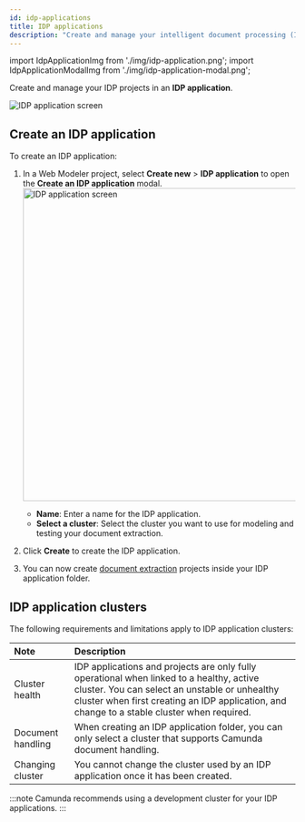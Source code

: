 ```yaml
---
id: idp-applications
title: IDP applications
description: "Create and manage your intelligent document processing (IDP) projects in an IDP application folder."
---
```


import IdpApplicationImg from './img/idp-application.png';
import IdpApplicationModalImg from './img/idp-application-modal.png';

Create and manage your IDP projects in an **IDP application**.

<img src={IdpApplicationImg} alt="IDP application screen" />

## Create an IDP application

To create an IDP application:

1. In a Web Modeler project, select **Create new** > **IDP application** to open the **Create an IDP application** modal.
   <img src={IdpApplicationModalImg} alt="IDP application screen" width="550px"/>
   - **Name**: Enter a name for the IDP application.
   - **Select a cluster**: Select the cluster you want to use for modeling and testing your document extraction.
1. Click **Create** to create the IDP application.

1. You can now create [document extraction](idp-document-extraction.md) projects inside your IDP application folder.

<!-- 1. You can now create [document extraction](idp-document-extraction.md) and [document automation](idp-document-automation.md) projects inside your IDP application folder. -->

## IDP application clusters

The following requirements and limitations apply to IDP application clusters:

| Note              | Description                                                                                                                                                                                                                              |
| :---------------- | :--------------------------------------------------------------------------------------------------------------------------------------------------------------------------------------------------------------------------------------- |
| Cluster health    | IDP applications and projects are only fully operational when linked to a healthy, active cluster. You can select an unstable or unhealthy cluster when first creating an IDP application, and change to a stable cluster when required. |
| Document handling | When creating an IDP application folder, you can only select a cluster that supports Camunda document handling.                                                                                                                          |
| Changing cluster  | You cannot change the cluster used by an IDP application once it has been created.                                                                                                                                                       |

:::note
Camunda recommends using a development cluster for your IDP applications.
:::
